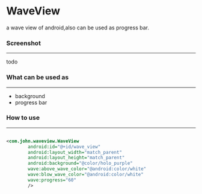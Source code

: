 WaveView
========

a wave view of android,also can be used as progress bar.


### Screenshot
-------------
todo


### What can be used as
-------------
  * background
  * progress bar

### How to use
--------------
````xml

<com.john.waveview.WaveView
		android:id="@+id/wave_view"
		android:layout_width="match_parent"
		android:layout_height="match_parent"
		android:background="@color/holo_purple"
		wave:above_wave_color="@android:color/white"
		wave:blow_wave_color="@android:color/white"
		wave:progress="60"
		/>


